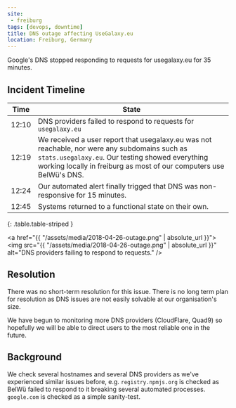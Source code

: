 ```yaml
---
site:
 - freiburg
tags: [devops, downtime]
title: DNS outage affecting UseGalaxy.eu
location: Freiburg, Germany
---
```


Google's DNS stopped responding to requests for usegalaxy.eu for 35 minutes.

## Incident Timeline

Time  | State
---   | ---
12:10 | DNS providers failed to respond to requests for `usegalaxy.eu`
12:19 | We received a user report that usegalaxy.eu was not reachable, nor were any subdomains such as `stats.usegalaxy.eu`. Our testing showed everything working locally in freiburg as most of our computers use BelWü's DNS.
12:24 | Our automated alert finally trigged that DNS was non-responsive for 15 minutes.
12:45 | Systems returned to a functional state on their own.
{: .table.table-striped }

<a href="{{ "/assets/media/2018-04-26-outage.png" | absolute_url }}">
<img src="{{ "/assets/media/2018-04-26-outage.png" | absolute_url }}" alt="DNS providers failing to respond to requests." />
</a>


## Resolution

There was no short-term resolution for this issue. There is no long term plan
for resolution as DNS issues are not easily solvable at our organisation's
size.

We have begun to monitoring more DNS providers (CloudFlare, Quad9) so hopefully
we will be able to direct users to the most reliable one in the future.

## Background

We check several hostnames and several DNS providers as we've experienced
similar issues before, e.g. `registry.npmjs.org` is checked as BelWü failed to
respond to it breaking several automated processes. `google.com` is checked as a simple sanity-test.
